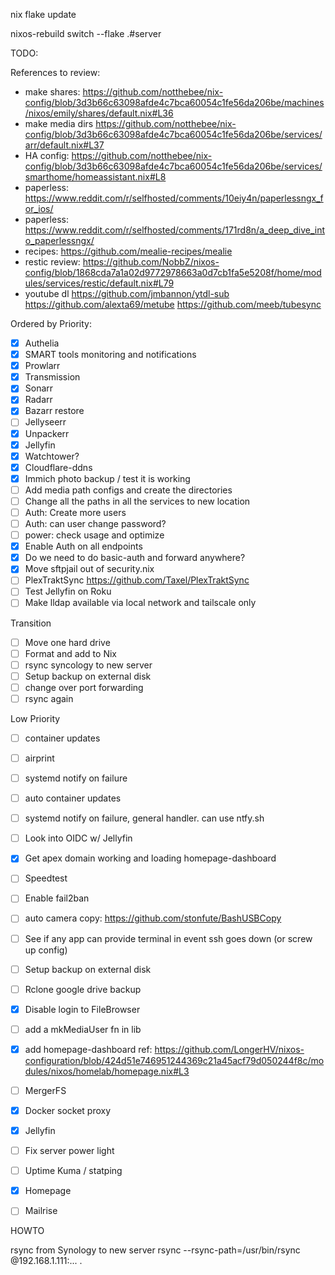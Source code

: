 
nix flake update

nixos-rebuild switch --flake .#server  


TODO:

References to review:
- make shares: https://github.com/notthebee/nix-config/blob/3d3b66c63098afde4c7bca60054c1fe56da206be/machines/nixos/emily/shares/default.nix#L36
- make media dirs https://github.com/notthebee/nix-config/blob/3d3b66c63098afde4c7bca60054c1fe56da206be/services/arr/default.nix#L37
- HA config: https://github.com/notthebee/nix-config/blob/3d3b66c63098afde4c7bca60054c1fe56da206be/services/smarthome/homeassistant.nix#L8
- paperless: https://www.reddit.com/r/selfhosted/comments/10eiy4n/paperlessngx_for_ios/
- paperless: https://www.reddit.com/r/selfhosted/comments/171rd8n/a_deep_dive_into_paperlessngx/
- recipes: https://github.com/mealie-recipes/mealie
- restic review: https://github.com/NobbZ/nixos-config/blob/1868cda7a1a02d9772978663a0d7cb1fa5e5208f/home/modules/services/restic/default.nix#L79
- youtube dl https://github.com/jmbannon/ytdl-sub https://github.com/alexta69/metube https://github.com/meeb/tubesync
 
Ordered by Priority:
- [x] Authelia
- [x] SMART tools monitoring and notifications
- [x] Prowlarr
- [x] Transmission
- [x] Sonarr
- [x] Radarr
- [x] Bazarr restore
- [ ] Jellyseerr
- [x] Unpackerr
- [x] Jellyfin
- [x] Watchtower?
- [x] Cloudflare-ddns
- [x] Immich photo backup / test it is working
- [ ] Add media path configs and create the directories
- [ ] Change all the paths in all the services to new location
- [ ] Auth: Create more users
- [ ] Auth: can user change password?
- [ ] power: check usage and optimize
- [x] Enable Auth on all endpoints
- [x] Do we need to do basic-auth and forward anywhere?
- [x] Move sftpjail out of security.nix
- [ ] PlexTraktSync
    https://github.com/Taxel/PlexTraktSync
- [ ] Test Jellyfin on Roku
- [ ] Make lldap available via local network and tailscale only

Transition
- [ ] Move one hard drive
- [ ] Format and add to Nix
- [ ] rsync syncology to new server
- [ ] Setup backup on external disk
- [ ] change over port forwarding
- [ ] rsync again

Low Priority
- [ ] container updates
- [ ] airprint
- [ ] systemd notify on failure
- [ ] auto container updates
- [ ] systemd notify on failure, general handler. can use ntfy.sh
- [ ] Look into OIDC w/ Jellyfin
- [X] Get apex domain working and loading homepage-dashboard
- [ ] Speedtest
- [ ] Enable fail2ban
- [ ] auto camera copy: https://github.com/stonfute/BashUSBCopy
- [ ] See if any app can provide terminal in event ssh goes down (or screw up config)
- [ ] Setup backup on external disk
- [ ] Rclone google drive backup
- [x] Disable login to FileBrowser
- [ ] add a mkMediaUser fn in lib
- [x] add homepage-dashboard
    ref: https://github.com/LongerHV/nixos-configuration/blob/424d51e746951244369c21a45acf79d050244f8c/modules/nixos/homelab/homepage.nix#L3
- [ ] MergerFS
- [x] Docker socket proxy
- [x] Jellyfin
- [ ] Fix server power light
- [ ] Uptime Kuma / statping
- [x] Homepage

- [ ] Mailrise


HOWTO

rsync from Synology to new server
rsync --rsync-path=/usr/bin/rsync @192.168.1.111:... .
